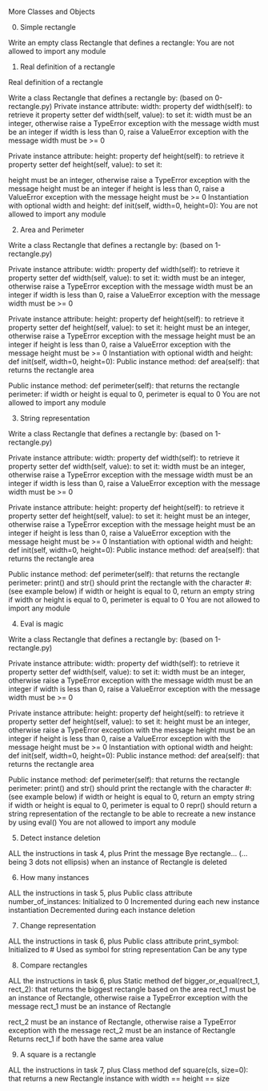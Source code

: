 More Classes and Objects

0. Simple rectangle

Write an empty class Rectangle that defines a rectangle: You are not allowed to import any module

1. Real definition of a rectangle

Real definition of a rectangle

Write a class Rectangle that defines a rectangle by: (based on 0-rectangle.py) Private instance attribute: width: property def width(self): to retrieve it property setter def width(self, value): to set it: width must be an integer, otherwise raise a TypeError exception with the message width must be an integer if width is less than 0, raise a ValueError exception with the message width must be >= 0

Private instance attribute: height: property def height(self): to retrieve it property setter def height(self, value): to set it:

height must be an integer, otherwise raise a TypeError exception with the message height must be an integer
if height is less than 0, raise a ValueError exception with the message height must be >= 0
Instantiation with optional width and height: def init(self, width=0, height=0): You are not allowed to import any module

2. Area and Perimeter

Write a class Rectangle that defines a rectangle by: (based on 1-rectangle.py)

Private instance attribute: width: property def width(self): to retrieve it property setter def width(self, value): to set it: width must be an integer, otherwise raise a TypeError exception with the message width must be an integer if width is less than 0, raise a ValueError exception with the message width must be >= 0

Private instance attribute: height: property def height(self): to retrieve it property setter def height(self, value): to set it: height must be an integer, otherwise raise a TypeError exception with the message height must be an integer if height is less than 0, raise a ValueError exception with the message height must be >= 0 Instantiation with optional width and height: def init(self, width=0, height=0): Public instance method: def area(self): that returns the rectangle area

Public instance method: def perimeter(self): that returns the rectangle perimeter: if width or height is equal to 0, perimeter is equal to 0 You are not allowed to import any module

3. String representation

Write a class Rectangle that defines a rectangle by: (based on 1-rectangle.py)

Private instance attribute: width: property def width(self): to retrieve it property setter def width(self, value): to set it: width must be an integer, otherwise raise a TypeError exception with the message width must be an integer if width is less than 0, raise a ValueError exception with the message width must be >= 0

Private instance attribute: height: property def height(self): to retrieve it property setter def height(self, value): to set it: height must be an integer, otherwise raise a TypeError exception with the message height must be an integer if height is less than 0, raise a ValueError exception with the message height must be >= 0 Instantiation with optional width and height: def init(self, width=0, height=0): Public instance method: def area(self): that returns the rectangle area

Public instance method: def perimeter(self): that returns the rectangle perimeter: print() and str() should print the rectangle with the character #: (see example below) if width or height is equal to 0, return an empty string if width or height is equal to 0, perimeter is equal to 0 You are not allowed to import any module

4. Eval is magic

Write a class Rectangle that defines a rectangle by: (based on 1-rectangle.py)

Private instance attribute: width: property def width(self): to retrieve it property setter def width(self, value): to set it: width must be an integer, otherwise raise a TypeError exception with the message width must be an integer if width is less than 0, raise a ValueError exception with the message width must be >= 0

Private instance attribute: height: property def height(self): to retrieve it property setter def height(self, value): to set it: height must be an integer, otherwise raise a TypeError exception with the message height must be an integer if height is less than 0, raise a ValueError exception with the message height must be >= 0 Instantiation with optional width and height: def init(self, width=0, height=0): Public instance method: def area(self): that returns the rectangle area

Public instance method: def perimeter(self): that returns the rectangle perimeter: print() and str() should print the rectangle with the character #: (see example below) if width or height is equal to 0, return an empty string if width or height is equal to 0, perimeter is equal to 0 repr() should return a string representation of the rectangle to be able to recreate a new instance by using eval() You are not allowed to import any module

5. Detect instance deletion

ALL the instructions in task 4, plus Print the message Bye rectangle... (... being 3 dots not ellipsis) when an instance of Rectangle is deleted

6. How many instances

ALL the instructions in task 5, plus Public class attribute number_of_instances: Initialized to 0 Incremented during each new instance instantiation Decremented during each instance deletion

7. Change representation

ALL the instructions in task 6, plus Public class attribute print_symbol: Initialized to # Used as symbol for string representation Can be any type

8. Compare rectangles

ALL the instructions in task 6, plus Static method def bigger_or_equal(rect_1, rect_2): that returns the biggest rectangle based on the area rect_1 must be an instance of Rectangle, otherwise raise a TypeError exception with the message rect_1 must be an instance of Rectangle

rect_2 must be an instance of Rectangle, otherwise raise a TypeError exception with the message rect_2 must be an instance of Rectangle Returns rect_1 if both have the same area value

9. A square is a rectangle

ALL the instructions in task 7, plus Class method def square(cls, size=0): that returns a new Rectangle instance with width == height == size
